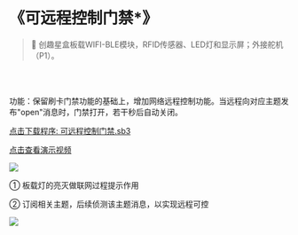 # 《可远程控制门禁*》

> 🧰 创趣星盒板载WIFI-BLE模块，RFID传感器、LED灯和显示屏；外接舵机（P1）。

<br><br>

功能：保留刷卡门禁功能的基础上，增加网络远程控制功能。当远程向对应主题发布"open"消息时，门禁打开，若干秒后自动关闭。

<a href="/tutorial/starbox_collection/sb3/13/可远程控制门禁.sb3">点击下载程序: 可远程控制门禁.sb3</a>

<a href="https://www.cfunworld.com" target="_blank">点击查看演示视频</a>

<img src="/images/13/可远程控制门禁1.png">

① 板载灯的亮灭做联网过程提示作用

② 订阅相关主题，后续侦测该主题消息，以实现远程可控

<img src="/images/13/可远程控制门禁2.png">